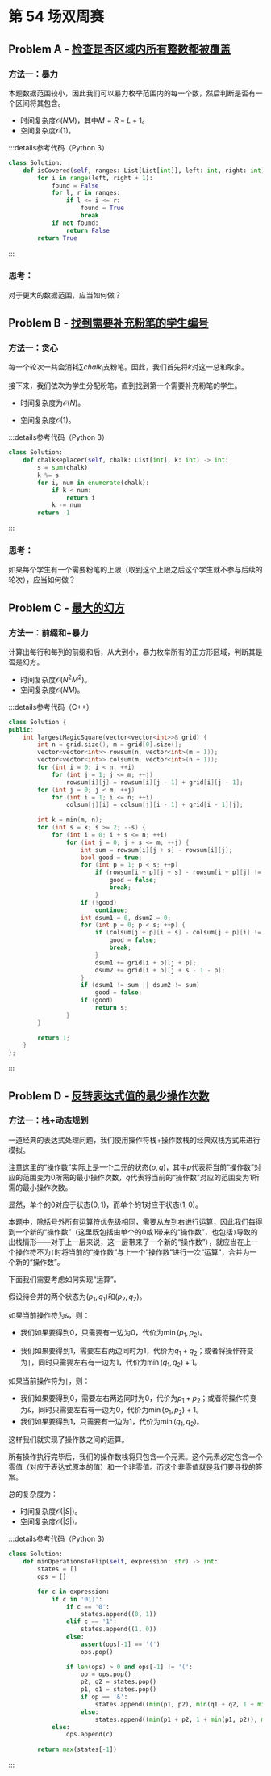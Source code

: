 # 第 54 场双周赛

## Problem A - [检查是否区域内所有整数都被覆盖](https://leetcode.cn/problems/check-if-all-the-integers-in-a-range-are-covered/)

### 方法一：暴力

本题数据范围较小，因此我们可以暴力枚举范围内的每一个数，然后判断是否有一个区间将其包含。

- 时间复杂度$\mathcal{O}(NM)$，其中$M=R-L+1$。
- 空间复杂度$\mathcal{O}(1)$。

:::details参考代码（Python 3）

```python
class Solution:
    def isCovered(self, ranges: List[List[int]], left: int, right: int) -> bool:
        for i in range(left, right + 1):
            found = False
            for l, r in ranges:
                if l <= i <= r:
                    found = True
                    break
            if not found:
                return False
        return True
```

:::

### 思考：

对于更大的数据范围，应当如何做？

## Problem B - [找到需要补充粉笔的学生编号](https://leetcode.cn/problems/find-the-student-that-will-replace-the-chalk/)

### 方法一：贪心

每一个轮次一共会消耗$\sum chalk_i$支粉笔。因此，我们首先将$k$对这一总和取余。

接下来，我们依次为学生分配粉笔，直到找到第一个需要补充粉笔的学生。

- 时间复杂度为$\mathcal{O}(N)$。

- 空间复杂度$\mathcal{O}(1)$。

:::details参考代码（Python 3）

```python
class Solution:
    def chalkReplacer(self, chalk: List[int], k: int) -> int:
        s = sum(chalk)
        k %= s
        for i, num in enumerate(chalk):
            if k < num:
                return i
            k -= num
        return -1
```

:::

### 思考：

如果每个学生有一个需要粉笔的上限（取到这个上限之后这个学生就不参与后续的轮次），应当如何做？

## Problem C - [最大的幻方](https://leetcode.cn/problems/largest-magic-square/)

### 方法一：前缀和+暴力

计算出每行和每列的前缀和后，从大到小，暴力枚举所有的正方形区域，判断其是否是幻方。

- 时间复杂度$\mathcal{O}(N^2M^2)$。
- 空间复杂度$\mathcal{O}(NM)$。

:::details参考代码（C++）

```cpp
class Solution {
public:
    int largestMagicSquare(vector<vector<int>>& grid) {
        int n = grid.size(), m = grid[0].size();
        vector<vector<int>> rowsum(n, vector<int>(m + 1));
        vector<vector<int>> colsum(m, vector<int>(n + 1));
        for (int i = 0; i < n; ++i)
            for (int j = 1; j <= m; ++j)
                rowsum[i][j] = rowsum[i][j - 1] + grid[i][j - 1];
        for (int j = 0; j < m; ++j)
            for (int i = 1; i <= n; ++i)
                colsum[j][i] = colsum[j][i - 1] + grid[i - 1][j];
        
        int k = min(m, n);
        for (int s = k; s >= 2; --s) {
            for (int i = 0; i + s <= n; ++i)
                for (int j = 0; j + s <= m; ++j) {
                    int sum = rowsum[i][j + s] - rowsum[i][j];
                    bool good = true;
                    for (int p = 1; p < s; ++p)
                        if (rowsum[i + p][j + s] - rowsum[i + p][j] != sum) {
                            good = false;
                            break;
                        }
                    if (!good)
                        continue;
                    int dsum1 = 0, dsum2 = 0;
                    for (int p = 0; p < s; ++p) {
                        if (colsum[j + p][i + s] - colsum[j + p][i] != sum) {
                            good = false;
                            break;
                        }
                        dsum1 += grid[i + p][j + p];
                        dsum2 += grid[i + p][j + s - 1 - p];
                    }
                    if (dsum1 != sum || dsum2 != sum)
                        good = false;
                    if (good)
                        return s;
                }
        }
        
        return 1;
    }
};
```

:::

## Problem D - [反转表达式值的最少操作次数](https://leetcode.cn/problems/minimum-cost-to-change-the-final-value-of-expression/) 

### 方法一：栈+动态规划

一道经典的表达式处理问题，我们使用操作符栈+操作数栈的经典双栈方式来进行模拟。

注意这里的“操作数”实际上是一个二元的状态$(p, q)$，其中$p$代表将当前“操作数”对应的范围变为$0$所需的最小操作次数，$q$代表将当前的“操作数”对应的范围变为$1$所需的最小操作次数。

显然，单个的$0$对应于状态$(0,1)$，而单个的$1$对应于状态$(1,0)$。

本题中，除括号外所有运算符优先级相同，需要从左到右进行运算，因此我们每得到一个新的“操作数”（这里既包括由单个的$0$或$1$带来的“操作数”，也包括`)`导致的出栈情形——对于上一层来说，这一层带来了一个新的“操作数”），就应当在上一个操作符不为`(`时将当前的“操作数”与上一个“操作数”进行一次“运算”，合并为一个新的“操作数”。

下面我们需要考虑如何实现“运算”。

假设待合并的两个状态为$(p_1,q_1)$和$(p_2,q_2)$。

如果当前操作符为`&`，则：

- 我们如果要得到$0$，只需要有一边为$0$，代价为$\min(p_1,p_2)$。

- 我们如果要得到$1$，需要左右两边同时为$1$，代价为$q_1+q_2$；或者将操作符变为`|`，同时只需要左右有一边为$1$，代价为$\min(q_1,q_2)+1$。

如果当前操作符为`|`，则：

- 我们如果要得到$0$，需要左右两边同时为$0$，代价为$p_1+p_2$；或者将操作符变为`&`，同时只需要左右有一边为$0$，代价为$\min(p_1,p_2)+1$。
- 我们如果要得到$1$，只需要有一边为$1$，代价为$\min(q_1,q_2)$。

这样我们就实现了操作数之间的运算。

所有操作执行完毕后，我们的操作数栈将只包含一个元素。这个元素必定包含一个零值（对应于表达式原本的值）和一个非零值。而这个非零值就是我们要寻找的答案。

总的复杂度为：

- 时间复杂度$\mathcal{O}(|S|)$。
- 空间复杂度$\mathcal{O}(|S|)$。

:::details参考代码（Python 3）

```python
class Solution:
    def minOperationsToFlip(self, expression: str) -> int:
        states = []
        ops = []
                
        for c in expression:
            if c in '01)':
                if c == '0':
                    states.append((0, 1))
                elif c == '1':
                    states.append((1, 0))
                else:
                    assert(ops[-1] == '(')
                    ops.pop()
                    
                if len(ops) > 0 and ops[-1] != '(':
                    op = ops.pop()
                    p2, q2 = states.pop()
                    p1, q1 = states.pop()
                    if op == '&':
                        states.append((min(p1, p2), min(q1 + q2, 1 + min(q1, q2))))
                    else:
                        states.append((min(p1 + p2, 1 + min(p1, p2)), min(q1, q2)))
            else:
                ops.append(c)
        
        return max(states[-1])
```

:::
